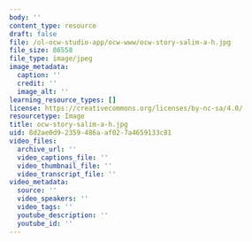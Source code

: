 ```yaml
---
body: ''
content_type: resource
draft: false
file: /ol-ocw-studio-app/ocw-www/ocw-story-salim-a-h.jpg
file_size: 86558
file_type: image/jpeg
image_metadata:
  caption: ''
  credit: ''
  image_alt: ''
learning_resource_types: []
license: https://creativecommons.org/licenses/by-nc-sa/4.0/
resourcetype: Image
title: ocw-story-salim-a-h.jpg
uid: 8d2ae0d9-2359-486a-af02-7a4659133c81
video_files:
  archive_url: ''
  video_captions_file: ''
  video_thumbnail_file: ''
  video_transcript_file: ''
video_metadata:
  source: ''
  video_speakers: ''
  video_tags: ''
  youtube_description: ''
  youtube_id: ''
---
```

